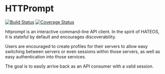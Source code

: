 # HTTPrompt

[![Build Status](https://travis-ci.org/AdrianSchneider/httprompt.svg?branch=master)](https://travis-ci.org/AdrianSchneider/httprompt) [![Coverage Status](https://coveralls.io/repos/AdrianSchneider/httprompt/badge.svg?branch=master)](https://coveralls.io/r/AdrianSchneider/httprompt?branch=master)

httprompt is an interactive command-line API client. In the spirit of HATEOS, it is stateful by default and encourages discoverability.

Users are encouraged to create profiles for their servers to allow easy switching between servers or even sessions within those servers, as well as easy authentication into those services.

The goal is to easily arrive back as an API consumer with a valid session.
